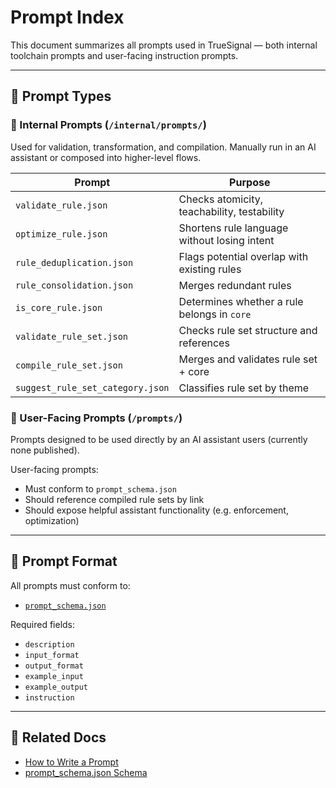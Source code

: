 # Prompt Index

This document summarizes all prompts used in TrueSignal — both internal toolchain prompts and user-facing instruction prompts.

---

## 🧭 Prompt Types

### 🔧 Internal Prompts (`/internal/prompts/`)
Used for validation, transformation, and compilation. Manually run in an AI assistant or composed into higher-level flows.

| Prompt | Purpose |
|--------|---------|
| `validate_rule.json` | Checks atomicity, teachability, testability |
| `optimize_rule.json` | Shortens rule language without losing intent |
| `rule_deduplication.json` | Flags potential overlap with existing rules |
| `rule_consolidation.json` | Merges redundant rules |
| `is_core_rule.json` | Determines whether a rule belongs in `core` |
| `validate_rule_set.json` | Checks rule set structure and references |
| `compile_rule_set.json` | Merges and validates rule set + core |
| `suggest_rule_set_category.json` | Classifies rule set by theme |

### 💬 User-Facing Prompts (`/prompts/`)
Prompts designed to be used directly by an AI assistant users (currently none published).

User-facing prompts:
- Must conform to `prompt_schema.json`
- Should reference compiled rule sets by link
- Should expose helpful assistant functionality (e.g. enforcement, optimization)

---

## 📎 Prompt Format

All prompts must conform to:
- [`prompt_schema.json`](../../../docs/reference/prompt_schema.json.md)

Required fields:
- `description`
- `input_format`
- `output_format`
- `example_input`
- `example_output`
- `instruction`

---

## 🔗 Related Docs

- [How to Write a Prompt](../../../docs/writing/how_to_write_a_prompt.md)
- [prompt_schema.json Schema](../../../docs/reference/prompt_schema.json.md)
